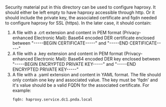 Security material put in this directory can be used to configure haproxy.
It should either be left empty to have haproxy accessible through http.
Or it should include the private key, the associated certificate and fqdn needed to configure haproxy for SSL (https).
In the later case, it should contain:
1. A file with a .crt extension and content in PEM format (Privacy-enhanced Electronic Mail): Base64 encoded DER certificate enclosed between "-----BEGIN CERTIFICATE-----" and "-----END CERTIFICATE-----"
2. A file with a .key extension and content in PEM format (Privacy-enhanced Electronic Mail): Base64 encoded DER key enclosed between "-----BEGIN ENCRYPTED PRIVATE KEY-----" and "-----END ENCRYPTED PRIVATE KEY-----"
3. A file with a .yaml extension and content in YAML format. The file should only contain one key and associated value. The key must be 'fqdn' and it's value should be a valid FQDN for the associated certificate. For example:
   ```
   fqdn: haproxy.service.dc1.pnda.local
   ```
